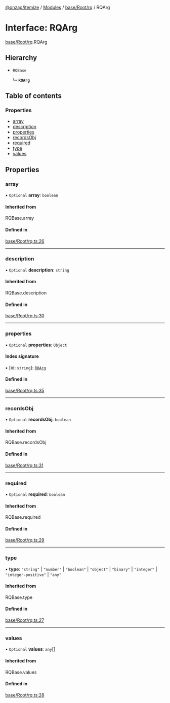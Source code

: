 [@onzag/itemize](../README.md) / [Modules](../modules.md) / [base/Root/rq](../modules/base_Root_rq.md) / RQArg

# Interface: RQArg

[base/Root/rq](../modules/base_Root_rq.md).RQArg

## Hierarchy

- `RQBase`

  ↳ **`RQArg`**

## Table of contents

### Properties

- [array](base_Root_rq.RQArg.md#array)
- [description](base_Root_rq.RQArg.md#description)
- [properties](base_Root_rq.RQArg.md#properties)
- [recordsObj](base_Root_rq.RQArg.md#recordsobj)
- [required](base_Root_rq.RQArg.md#required)
- [type](base_Root_rq.RQArg.md#type)
- [values](base_Root_rq.RQArg.md#values)

## Properties

### array

• `Optional` **array**: `boolean`

#### Inherited from

RQBase.array

#### Defined in

[base/Root/rq.ts:26](https://github.com/onzag/itemize/blob/73e0c39e/base/Root/rq.ts#L26)

___

### description

• `Optional` **description**: `string`

#### Inherited from

RQBase.description

#### Defined in

[base/Root/rq.ts:30](https://github.com/onzag/itemize/blob/73e0c39e/base/Root/rq.ts#L30)

___

### properties

• `Optional` **properties**: `Object`

#### Index signature

▪ [id: `string`]: [`RQArg`](base_Root_rq.RQArg.md)

#### Defined in

[base/Root/rq.ts:35](https://github.com/onzag/itemize/blob/73e0c39e/base/Root/rq.ts#L35)

___

### recordsObj

• `Optional` **recordsObj**: `boolean`

#### Inherited from

RQBase.recordsObj

#### Defined in

[base/Root/rq.ts:31](https://github.com/onzag/itemize/blob/73e0c39e/base/Root/rq.ts#L31)

___

### required

• `Optional` **required**: `boolean`

#### Inherited from

RQBase.required

#### Defined in

[base/Root/rq.ts:29](https://github.com/onzag/itemize/blob/73e0c39e/base/Root/rq.ts#L29)

___

### type

• **type**: ``"string"`` \| ``"number"`` \| ``"boolean"`` \| ``"object"`` \| ``"binary"`` \| ``"integer"`` \| ``"integer-positive"`` \| ``"any"``

#### Inherited from

RQBase.type

#### Defined in

[base/Root/rq.ts:27](https://github.com/onzag/itemize/blob/73e0c39e/base/Root/rq.ts#L27)

___

### values

• `Optional` **values**: `any`[]

#### Inherited from

RQBase.values

#### Defined in

[base/Root/rq.ts:28](https://github.com/onzag/itemize/blob/73e0c39e/base/Root/rq.ts#L28)
